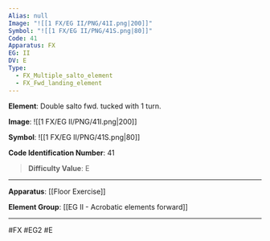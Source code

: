 ```yaml
---
Alias: null
Image: "![[1 FX/EG II/PNG/41I.png|200]]"
Symbol: "![[1 FX/EG II/PNG/41S.png|80]]"
Code: 41
Apparatus: FX
EG: II
DV: E
Type:
  - FX_Multiple_salto_element
  - FX_Fwd_landing_element
---
```

**Element**: Double salto fwd. tucked with 1 turn.

**Image**:
![[1 FX/EG II/PNG/41I.png|200]]

**Symbol**:
![[1 FX/EG II/PNG/41S.png|80]]

**Code Identification Number**: 41

>**Difficulty Value**: E

___
**Apparatus**: [[Floor Exercise]]

**Element Group**: [[EG II - Acrobatic elements forward]]
___
#FX #EG2 #E
